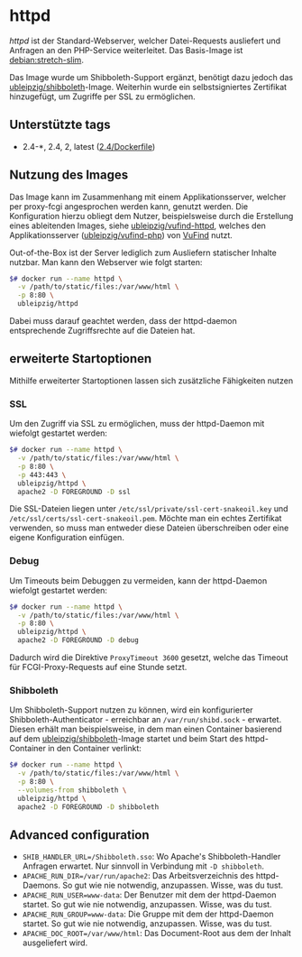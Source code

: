 # httpd

*httpd* ist der Standard-Webserver, welcher Datei-Requests ausliefert und Anfragen an den PHP-Service weiterleitet. Das Basis-Image ist [debian:stretch-slim].

Das Image wurde um Shibboleth-Support ergänzt, benötigt dazu jedoch das [ubleipzig/shibboleth]-Image. Weiterhin wurde ein selbstsigniertes Zertifikat hinzugefügt, um Zugriffe per SSL zu ermöglichen.

## Unterstützte tags

* 2.4-*, 2.4, 2, latest ([2.4/Dockerfile])

## Nutzung des Images

Das Image kann im Zusammenhang mit einem Applikationsserver, welcher per proxy-fcgi angesprochen werden kann, genutzt werden. Die Konfiguration hierzu obliegt dem Nutzer, beispielsweise durch die Erstellung eines ableitenden Images, siehe [ubleipzig/vufind-httpd], welches den Applikationsserver ([ubleipzig/vufind-php]) von [VuFind] nutzt.

Out-of-the-Box ist der Server lediglich zum Ausliefern statischer Inhalte nutzbar. Man kann den Webserver wie folgt starten:
```bash
$# docker run --name httpd \
  -v /path/to/static/files:/var/www/html \
  -p 8:80 \
  ubleipzig/httpd
```

Dabei muss darauf geachtet werden, dass der httpd-daemon entsprechende Zugriffsrechte auf die Dateien hat.

## erweiterte Startoptionen

Mithilfe erweiterter Startoptionen lassen sich zusätzliche Fähigkeiten nutzen

### SSL

Um den Zugriff via SSL zu ermöglichen, muss der httpd-Daemon mit wiefolgt gestartet werden:

```bash
$# docker run --name httpd \
  -v /path/to/static/files:/var/www/html \
  -p 8:80 \
  -p 443:443 \
  ubleipzig/httpd \
  apache2 -D FOREGROUND -D ssl
```

Die SSL-Dateien liegen unter `/etc/ssl/private/ssl-cert-snakeoil.key` und `/etc/ssl/certs/ssl-cert-snakeoil.pem`. Möchte man ein echtes Zertifikat verwenden, so muss man entweder diese Dateien überschreiben oder eine eigene Konfiguration einfügen.

### Debug

Um Timeouts beim Debuggen zu vermeiden, kann der httpd-Daemon wiefolgt gestartet werden:

```bash
$# docker run --name httpd \
  -v /path/to/static/files:/var/www/html \
  -p 8:80 \
  ubleipzig/httpd \
  apache2 -D FOREGROUND -D debug
```

Dadurch wird die Direktive `ProxyTimeout 3600` gesetzt, welche das Timeout für FCGI-Proxy-Requests auf eine Stunde setzt.

### Shibboleth

Um Shibboleth-Support nutzen zu können, wird ein konfigurierter Shibboleth-Authenticator - erreichbar an `/var/run/shibd.sock` - erwartet. Diesen erhält man beispielsweise, in dem man einen Container basierend auf dem [ubleipzig/shibboleth]-Image startet und beim Start des httpd-Container in den Container verlinkt:

```bash
$# docker run --name httpd \
  -v /path/to/static/files:/var/www/html \
  -p 8:80 \
  --volumes-from shibboleth \
  ubleipzig/httpd \
  apache2 -D FOREGROUND -D shibboleth
```

## Advanced configuration

* `SHIB_HANDLER_URL=/Shibboleth.sso`: Wo Apache's Shibboleth-Handler Anfragen erwartet. Nur sinnvoll in Verbindung mit `-D shibboleth`.
* `APACHE_RUN_DIR=/var/run/apache2`: Das Arbeitsverzeichnis des httpd-Daemons. So gut wie nie notwendig, anzupassen. Wisse, was du tust.
* `APACHE_RUN_USER=www-data`: Der Benutzer mit dem der httpd-Daemon startet. So gut wie nie notwendig, anzupassen. Wisse, was du tust.
* `APACHE_RUN_GROUP=www-data`: Die Gruppe mit dem der httpd-Daemon startet. So gut wie nie notwendig, anzupassen. Wisse, was du tust.
*	`APACHE_DOC_ROOT=/var/www/html`: Das Document-Root aus dem der Inhalt ausgeliefert wird.

[VuFind]: https://github.com/vufind-org/vufind
[ubleipzig/shibboleth]: https://hub.docker.com/r/ubleipzig/vufind-shibboleth/
[ubleipzig/vufind-php]: https://hub.docker.com/r/ubleipzig/vufind-php/
[ubleipzig/vufind-httpd]: https://hub.docker.com/r/ubleipzig/vufind-httpd/
[debian:stretch-slim]: https://hub.docker.com/_/debian/
[2.4/Dockerfile]: https://git.sc.uni-leipzig.de/ubl/bdd_dev/docker/httpd/blob/master/2.4/Dockerfile
